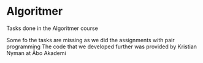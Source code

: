 # Algoritmer
 Tasks done in the Algoritmer course

Some fo the tasks are missing as we did the assignments with pair programming
The code that we developed further was provided by Kristian Nyman at Åbo Akademi
